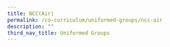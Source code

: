 ```yaml
---
title: NCC(Air)
permalink: /co-curriculum/uniformed-groups/ncc-air
description: ""
third_nav_title: Uniformed Groups
---
```

